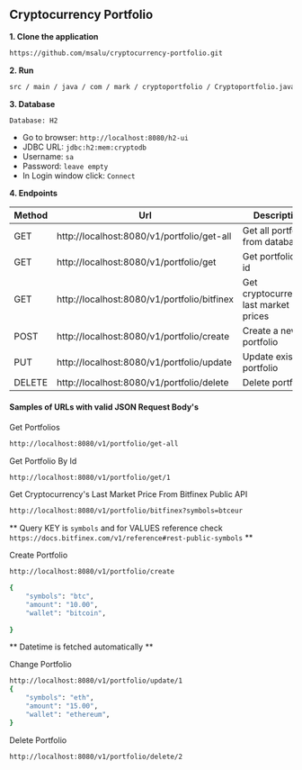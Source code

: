 ## Cryptocurrency Portfolio

**1. Clone the application**
```bash
https://github.com/msalu/cryptocurrency-portfolio.git
```

**2. Run**
```bash
src / main / java / com / mark / cryptoportfolio / Cryptoportfolio.java
```

**3. Database**
```bash
Database: H2
```

+ Go to browser:  `http://localhost:8080/h2-ui`
+ JDBC URL: `jdbc:h2:mem:cryptodb`
+ Username: `sa`
+ Password: `leave empty`
+ In Login window click: `Connect`


**4. Endpoints**


| Method | Url | Description |
| ------ | --- | ----------- | 
| GET    | http://localhost:8080/v1/portfolio/get-all | Get all portfolios from database | 
| GET    | http://localhost:8080/v1/portfolio/get | Get portfolio by id | 
| GET | http://localhost:8080/v1/portfolio/bitfinex | Get cryptocurrencies last market prices |
| POST    | http://localhost:8080/v1/portfolio/create | Create a new portfolio |
| PUT  | http://localhost:8080/v1/portfolio/update | Update existing portfolio |
| DELETE    | http://localhost:8080/v1/portfolio/delete | Delete portfolio |




#### Samples of URLs with valid JSON Request Body's

Get Portfolios 
```bash
http://localhost:8080/v1/portfolio/get-all
```

Get Portfolio By Id
```bash
http://localhost:8080/v1/portfolio/get/1
```

Get Cryptocurrency's Last Market Price From Bitfinex Public API
```bash
http://localhost:8080/v1/portfolio/bitfinex?symbols=btceur
```
** Query  KEY  is `symbols` and for VALUES reference check `https://docs.bitfinex.com/v1/reference#rest-public-symbols`   **

Create Portfolio
```bash
http://localhost:8080/v1/portfolio/create

{
    "symbols": "btc",
    "amount": "10.00",
    "wallet": "bitcoin",
  
}
```
** Datetime is fetched automatically  **

Change Portfolio
```bash
http://localhost:8080/v1/portfolio/update/1
{
    "symbols": "eth",
    "amount": "15.00",
    "wallet": "ethereum",
}
```

Delete Portfolio
```bash
http://localhost:8080/v1/portfolio/delete/2
```
